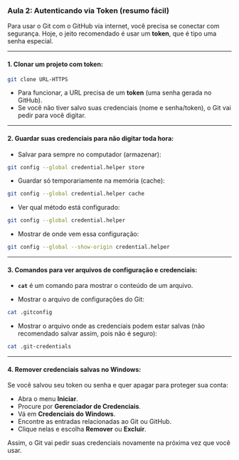 ### **Aula 2: Autenticando via Token (resumo fácil)**

Para usar o Git com o GitHub via internet, você precisa se conectar com segurança. Hoje, o jeito recomendado é usar um **token**, que é tipo uma senha especial.

---

#### 1. **Clonar um projeto com token:**

```bash
git clone URL-HTTPS
```

* Para funcionar, a URL precisa de um **token** (uma senha gerada no GitHub).
* Se você não tiver salvo suas credenciais (nome e senha/token), o Git vai pedir para você digitar.

---

#### 2. **Guardar suas credenciais para não digitar toda hora:**

* Salvar para sempre no computador (armazenar):

```bash
git config --global credential.helper store
```

* Guardar só temporariamente na memória (cache):

```bash
git config --global credential.helper cache
```

* Ver qual método está configurado:

```bash
git config --global credential.helper
```

* Mostrar de onde vem essa configuração:

```bash
git config --global --show-origin credential.helper
```

---

#### 3. **Comandos para ver arquivos de configuração e credenciais:**

* **`cat`** é um comando para mostrar o conteúdo de um arquivo.

* Mostrar o arquivo de configurações do Git:

```bash
cat .gitconfig
```

* Mostrar o arquivo onde as credenciais podem estar salvas (não recomendado salvar assim, pois não é seguro):

```bash
cat .git-credentials
```

---

#### 4. **Remover credenciais salvas no Windows:**

Se você salvou seu token ou senha e quer apagar para proteger sua conta:

* Abra o menu **Iniciar**.
* Procure por **Gerenciador de Credenciais**.
* Vá em **Credenciais do Windows**.
* Encontre as entradas relacionadas ao Git ou GitHub.
* Clique nelas e escolha **Remover** ou **Excluir**.

Assim, o Git vai pedir suas credenciais novamente na próxima vez que você usar.